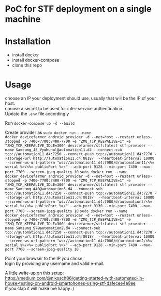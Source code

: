 PoC for STF deployment on a single machine
===========
# Installation

* install docker
* install docker-compose
* clone this repo

# Usage
choose an IP your deployment should use, usually that will be the IP of your host.  
choose a secret to be used for inter-service authentication.  
Update the `.env` file accordingly

Run `docker-compose up -d --build` 

Create provider as
`sudo docker run --name docker_devicefarmer_android_provider -d --net=host --restart unless-stopped -p 7400-7700:7400-7700 -e "ZMQ_TCP_KEEPALIVE=1" -e "ZMQ_TCP_KEEPALIVE_IDLE=300" devicefarmer/stf:latest stf provider --name Samsung_J5_Vyuhuhol@automation11.d4 --connect-sub tcp://automation11.d4:7250 --connect-push tcp://automation11.d4:7270 --storage-url http://automation11.d4:8018/  --heartbeat-interval 10000 --screen-ws-url-pattern "ws://automation11.d4:7080/d/automation11/<%= serial %>/<%= publicPort %>/" --adb-port 9128 --min-port 7400 --max-port 7700 --screen-jpeg-quality 10`
`sudo docker run --name docker_devicefarmer_android_provider -d --net=host --restart unless-stopped -p 7400-7700:7400-7700 -e "ZMQ_TCP_KEEPALIVE=1" -e "ZMQ_TCP_KEEPALIVE_IDLE=300" devicefarmer/stf:latest stf provider --name Samsung_A40@automation3.d4 --connect-sub tcp://automation11.d4:7250 --connect-push tcp://automation11.d4:7270 --storage-url http://automation11.d4:8018/  --heartbeat-interval 10000 --screen-ws-url-pattern "ws://automation11.d4:7080/d/automation3/<%= serial %>/<%= publicPort %>/" --adb-port 9130 --min-port 7400 --max-port 7700 --screen-jpeg-quality 10`
`sudo docker run --name docker_devicefarmer_android_provider -d --net=host --restart unless-stopped -p 7400-7700:7400-7700 -e "ZMQ_TCP_KEEPALIVE=1" -e "ZMQ_TCP_KEEPALIVE_IDLE=300" devicefarmer/stf:latest stf provider --name Samsung_S7@automation2.d4 --connect-sub tcp://automation11.d4:7250 --connect-push tcp://automation11.d4:7270 --storage-url http://automation11.d4:8018/  --heartbeat-interval 10000 --screen-ws-url-pattern "ws://automation11.d4:7080/d/automation2/<%= serial %>/<%= publicPort %>/" --adb-port 9128 --min-port 7400 --max-port 7700 --screen-jpeg-quality 10`

Point your browser to the IP you chose,  
login by providing any username and valid e-mail.


A little write-up on this setup:  
https://medium.com/@nikosch86/getting-started-with-automated-in-house-testing-on-android-smartphones-using-stf-dafecee4a8ee  
If you clap it will make me happy :)
